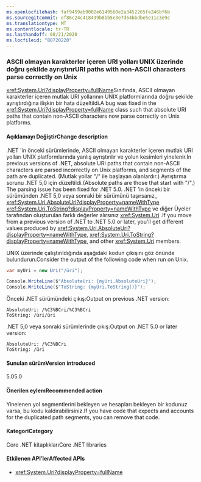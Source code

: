```yaml
---
ms.openlocfilehash: faf9459ab9002e6149560e2a3452265fa246bf6b
ms.sourcegitcommit: ef86c24c418439b8bb5e3e7d64bbdbe5e11c3e9c
ms.translationtype: MT
ms.contentlocale: tr-TR
ms.lasthandoff: 08/21/2020
ms.locfileid: "88720220"
---
```

### <a name="uri-paths-with-non-ascii-characters-parse-correctly-on-unix"></a><span data-ttu-id="def4c-101">ASCII olmayan karakterler içeren URI yolları UNIX üzerinde doğru şekilde ayrıştırır</span><span class="sxs-lookup"><span data-stu-id="def4c-101">URI paths with non-ASCII characters parse correctly on Unix</span></span>

<span data-ttu-id="def4c-102"><xref:System.Uri?displayProperty=fullName>Sınıfında, ASCII olmayan karakterler içeren mutlak URI yollarının UNIX platformlarında doğru şekilde ayrıştırdığına ilişkin bir hata düzeltildi.</span><span class="sxs-lookup"><span data-stu-id="def4c-102">A bug was fixed in the <xref:System.Uri?displayProperty=fullName> class such that absolute URI paths that contain non-ASCII characters now parse correctly on Unix platforms.</span></span>

#### <a name="change-description"></a><span data-ttu-id="def4c-103">Açıklamayı Değiştir</span><span class="sxs-lookup"><span data-stu-id="def4c-103">Change description</span></span>

<span data-ttu-id="def4c-104">.NET 'in önceki sürümlerinde, ASCII olmayan karakterler içeren mutlak URI yolları UNIX platformlarında yanlış ayrıştırılır ve yolun kesimleri yinelenir.</span><span class="sxs-lookup"><span data-stu-id="def4c-104">In previous versions of .NET, absolute URI paths that contain non-ASCII characters are parsed incorrectly on Unix platforms, and segments of the path are duplicated.</span></span> <span data-ttu-id="def4c-105">(Mutlak yollar "/" ile başlayan olanlardır.) Ayrıştırma sorunu .NET 5,0 için düzeltildi.</span><span class="sxs-lookup"><span data-stu-id="def4c-105">(Absolute paths are those that start with "/".) The parsing issue has been fixed for .NET 5.0.</span></span> <span data-ttu-id="def4c-106">.NET 'in önceki bir sürümünden .NET 5,0 veya sonraki bir sürümünü taşırsanız,, <xref:System.Uri.AbsoluteUri?displayProperty=nameWithType> <xref:System.Uri.ToString?displayProperty=nameWithType> ve diğer Üyeler tarafından oluşturulan farklı değerler alırsınız <xref:System.Uri> .</span><span class="sxs-lookup"><span data-stu-id="def4c-106">If you move from a previous version of .NET to .NET 5.0 or later, you'll get different values produced by <xref:System.Uri.AbsoluteUri?displayProperty=nameWithType>, <xref:System.Uri.ToString?displayProperty=nameWithType>, and other <xref:System.Uri> members.</span></span>

<span data-ttu-id="def4c-107">UNIX üzerinde çalıştırıldığında aşağıdaki kodun çıkışını göz önünde bulundurun.</span><span class="sxs-lookup"><span data-stu-id="def4c-107">Consider the output of the following code when run on Unix.</span></span>

```csharp
var myUri = new Uri("/üri");

Console.WriteLine($"AbsoluteUri: {myUri.AbsoluteUri}");
Console.WriteLine($"ToString: {myUri.ToString()}");
```

<span data-ttu-id="def4c-108">Önceki .NET sürümündeki çıkış:</span><span class="sxs-lookup"><span data-stu-id="def4c-108">Output on previous .NET version:</span></span>

```text
AbsoluteUri: /%C3%BCri/%C3%BCri
ToString: /üri/üri
```

<span data-ttu-id="def4c-109">.NET 5,0 veya sonraki sürümlerinde çıkış:</span><span class="sxs-lookup"><span data-stu-id="def4c-109">Output on .NET 5.0 or later version:</span></span>

```text
AbsoluteUri: /%C3%BCri
ToString: /üri
```

#### <a name="version-introduced"></a><span data-ttu-id="def4c-110">Sunulan sürüm</span><span class="sxs-lookup"><span data-stu-id="def4c-110">Version introduced</span></span>

<span data-ttu-id="def4c-111">5.0</span><span class="sxs-lookup"><span data-stu-id="def4c-111">5.0</span></span>

#### <a name="recommended-action"></a><span data-ttu-id="def4c-112">Önerilen eylem</span><span class="sxs-lookup"><span data-stu-id="def4c-112">Recommended action</span></span>

<span data-ttu-id="def4c-113">Yinelenen yol segmentlerini bekleyen ve hesapları bekleyen bir kodunuz varsa, bu kodu kaldırabilirsiniz.</span><span class="sxs-lookup"><span data-stu-id="def4c-113">If you have code that expects and accounts for the duplicated path segments, you can remove that code.</span></span>

#### <a name="category"></a><span data-ttu-id="def4c-114">Kategori</span><span class="sxs-lookup"><span data-stu-id="def4c-114">Category</span></span>

<span data-ttu-id="def4c-115">Core .NET kitaplıkları</span><span class="sxs-lookup"><span data-stu-id="def4c-115">Core .NET libraries</span></span>

#### <a name="affected-apis"></a><span data-ttu-id="def4c-116">Etkilenen API’ler</span><span class="sxs-lookup"><span data-stu-id="def4c-116">Affected APIs</span></span>

- <xref:System.Uri?displayProperty=fullName>

<!--

#### Affected APIs

- `T:System.Uri`

-->
